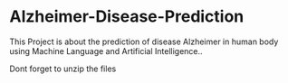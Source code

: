 # Alzheimer-Disease-Prediction
This Project is about the prediction of disease Alzheimer in human body using Machine Language and Artificial Intelligence..

Dont forget to unzip the files
